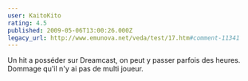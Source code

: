 ```yaml
---
user: KaitoKito
rating: 4.5
published: 2009-05-06T13:00:26.000Z
legacy_url: http://www.emunova.net/veda/test/17.htm#comment-11341
---
```

Un hit a posséder sur Dreamcast, on peut y passer parfois des heures. Dommage qu'il n'y ai pas de multi joueur.